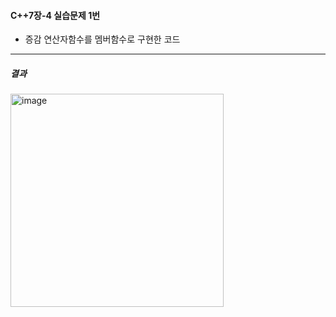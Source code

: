 #### C++7장-4 실습문제 1번
  * 증감 연산자함수를 멤버함수로 구현한 코드

---
##### 결과
<img width="341" alt="image" src="https://github.com/user-attachments/assets/072f0890-5c14-490b-b7b9-1968f5278843">
